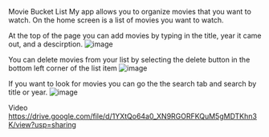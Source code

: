 Movie Bucket List
My app allows you to organize movies that you want to watch. On the home screen is a list of movies  you want to watch.

At the top of the page you can add movies by typing in the title, year it came out, and a descirption.
![image](https://user-images.githubusercontent.com/58194496/167009114-e16c5c37-661c-40cd-8857-b4af5300ef8d.png)

You can delete movies from your list by selecting the delete button in the bottom left corner of the list item
![image](https://user-images.githubusercontent.com/58194496/167009075-66a2e02f-ced1-4be9-86af-6f65e8769c43.png)

If you want to look for movies you can go the the search tab and search by title or year. 
![image](https://user-images.githubusercontent.com/58194496/167009102-a8f3598c-98cf-45cc-876f-c7f009be66c7.png)

Video
https://drive.google.com/file/d/1YXtQo64a0_XN9RGORFKQuM5gMDTKhn3K/view?usp=sharing
